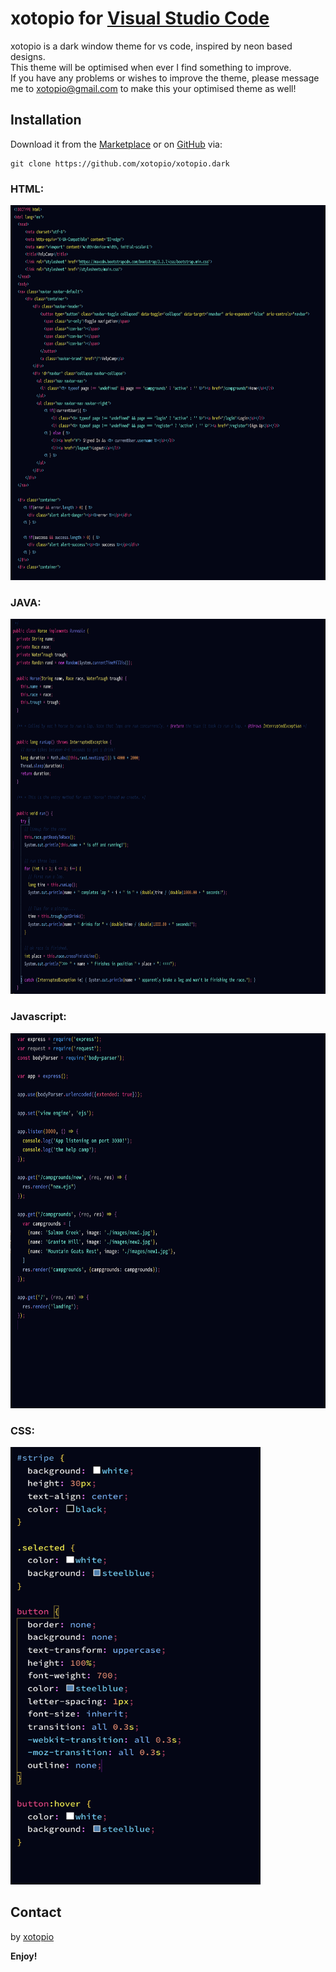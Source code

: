 # xotopio for [Visual Studio Code](http://code.visualstudio.com)

xotopio is a dark window theme for vs code, inspired by neon based designs.</br>
This theme will be optimised when ever I find something to improve. </br>
If you have any problems or wishes to improve the theme, please message me to xotopio@gmail.com to make this your optimised theme as well!

## Installation
Download it from the [Marketplace](https://marketplace.visualstudio.com/items?itemName=Xotopio.Xotopio) or on [GitHub](https://github.com/xotopio/xotopio.dark) via:

```
git clone https://github.com/xotopio/xotopio.dark
```

### HTML:
<section data-markdown>
<img src="https://raw.githubusercontent.com/xotopio/xotopio.dark/master/imgs/examples/html.png" width="700" height="600">
</section>

### JAVA:
<section data-markdown>
<img src="https://raw.githubusercontent.com/xotopio/xotopio.dark/master/imgs/examples/java.png" width="700" height="600">
</section>

### Javascript:
<section data-markdown>
<img src="https://raw.githubusercontent.com/xotopio/xotopio.dark/master/imgs/examples/js.png" width="700" height="600">
</section>

### CSS:
<section data-markdown>
<img src="https://raw.githubusercontent.com/xotopio/xotopio.dark/master/imgs/examples/css.png" width="400" height="700">
</section>

## Contact
by [xotopio](https://github.com/xotopio)

<!-- [license]() -->

**Enjoy!**
   